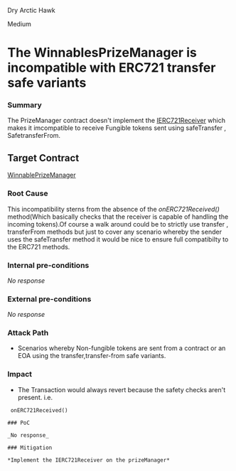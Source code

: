 Dry Arctic Hawk

Medium

# The WinnablesPrizeManager  is incompatible with  ERC721 transfer safe variants

### Summary

The PrizeManager contract doesn't implement the [IERC721Receiver](https://eips.ethereum.org/EIPS/eip-721) which makes it imcompatible to receive Fungible tokens sent using safeTransfer , SafetransferFrom.
## Target Contract
[WinnablePrizeManager](https://github.com/sherlock-audit/2024-08-winnables-raffles/blob/81b28633d0f450e33a8b32976e17122418f5d47e/public-contracts/contracts/WinnablesPrizeManager.sol#L18)

### Root Cause
This  incompatibility sterns from  the absence of the *onERC721Received()* method(Which basically checks that the receiver is capable of handling the incoming tokens).Of course a walk around could be to strictly use transfer , transferFrom methods but just to cover any scenario whereby the sender uses the safeTransfer method it would be nice to ensure full compatibilty to the ERC721 methods.

### Internal pre-conditions

_No response_

### External pre-conditions

_No response_

### Attack Path

-  Scenarios whereby Non-fungible tokens are sent from a contract or an EOA using  the transfer,transfer-from  safe variants.

### Impact

- The Transaction would always revert because the safety checks  aren't present.
i.e.
``` solidity
 onERC721Received()

### PoC

_No response_

### Mitigation

*Implement the IERC721Receiver on the prizeManager*